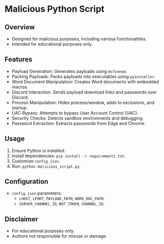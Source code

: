 # Malicious Python Script

## Overview
- Designed for malicious purposes, including various functionalities.
- Intended for educational purposes only.

## Features
- Payload Generation: Generates payloads using `msfvenom`.
- Packing Payloads: Packs payloads into executables using `pyinstaller`.
- Word Document Manipulation: Creates Word documents with embedded macros.
- Discord Interaction: Sends payload download links and passwords over Discord.
- Process Manipulation: Hides process/window, adds to exclusions, and startup.
- UAC Bypass: Attempts to bypass User Account Control (UAC).
- Security Checks: Detects sandbox environments and debugging.
- Password Extraction: Extracts passwords from Edge and Chrome.

## Usage
1. Ensure Python is installed.
2. Install dependencies: `pip install -r requirements.txt`.
3. Customize `config.json`.
4. Run: `python malicious_script.py`.

## Configuration
- `config.json` parameters:
  - `LHOST`, `LPORT`, `PAYLOAD_PATH`, `WORD_DOC_PATH`.
  - `SERVER_CHANNEL_ID`, `BOT_TOKEN`, `CHANNEL_ID`.

## Disclaimer
- For educational purposes only.
- Authors not responsible for misuse or damage.
